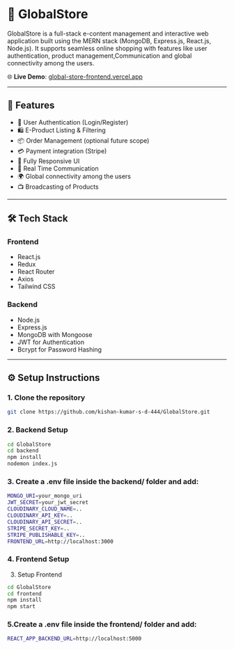 # 🛒 GlobalStore

GlobalStore is a full-stack e-content management and interactive web application built using the MERN stack (MongoDB, Express.js, React.js, Node.js). It supports seamless online shopping with features like user authentication, product management,Communication and global connectivity among the users.  

🌐 **Live Demo**: [global-store-frontend.vercel.app](https://global-store-frontend.vercel.app)

---

## 📌 Features

- 🔐 User Authentication (Login/Register)
- 🛍️ E-Product Listing & Filtering
- 📦 Order Management (optional future scope)
- 💳 Payment integration (Stripe)
- 📱 Fully Responsive UI
- 💬 Real Time Communication
- 🌍 Global connectivity among the users
- 📺 Broadcasting of Products

---

## 🛠 Tech Stack

### Frontend
- React.js
- Redux
- React Router
- Axios
- Tailwind CSS

### Backend
- Node.js
- Express.js
- MongoDB with Mongoose
- JWT for Authentication
- Bcrypt for Password Hashing

---

## ⚙️ Setup Instructions

### 1. Clone the repository
```bash
git clone https://github.com/kishan-kumar-s-d-444/GlobalStore.git
```
### 2. Backend Setup
```bash
cd GlobalStore
cd backend
npm install
nodemon index.js
```
### 3. Create a .env file inside the backend/ folder and add:
```bash
MONGO_URI=your_mongo_uri
JWT_SECRET=your_jwt_secret
CLOUDINARY_CLOUD_NAME=..
CLOUDINARY_API_KEY=..
CLOUDINARY_API_SECRET=..
STRIPE_SECRET_KEY=..
STRIPE_PUBLISHABLE_KEY=..
FRONTEND_URL=http://localhost:3000
```
### 4. Frontend Setup
3. Setup Frontend
```bash
cd GlobalStore
cd frontend
npm install
npm start
```
### 5.Create a .env file inside the frontend/ folder and add:
```bash
REACT_APP_BACKEND_URL=http://localhost:5000
```
